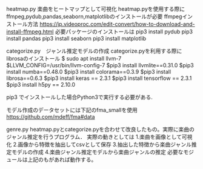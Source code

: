 heatmap.py 楽曲をヒートマップとして可視化
heatmap.pyを使用する際にffmpeg,pydub,pandas,seaborn,matplotlibのインストールが必要
ffmpegインストール方法
https://jp.videoproc.com/edit-convert/how-to-download-and-install-ffmpeg.html
  必要パッケージのインストールは
  pip3 install pydub
  pip3 install pandas
  pip3 install seaborn
  pip3 install matplotlib


categorize.py　ジャンル推定モデルの作成
  categorize.pyを利用する際にlibrosaのインストール
  $ sudo apt install llvm-7
  $LLVM_CONFIG=/usr/bin/llvm-config-7 
  $pip3 install llvmlite==0.31.0 
  $pip3 install numba==0.48.0 
  $pip3 install colorama==0.3.9 
  $pip3 install librosa==0.6.3
  $pip3 install keras == 2.3.1
  $pip3 install tensorflow == 2.3.1
  $pip3 install h5py == 2.10.0

pip3 でインストールした場合Python3で実行する必要がある.

  モデル作成のデータセットには下記のfma_smallを使用
  https://github.com/mdeff/fma#data

genre.py
  heatmap.pyとcategorize.pyを合わせて改良したもの。実際に楽曲のジャンル推定を行うプログラム．
  実際の動きとしては
  1.楽曲を画像として可視化
  2.画像から特徴を抽出してcsvとして保存
  3.抽出した特徴から楽曲ジャンル推定モデルの作成
  4.楽曲ジャンル推定モデルから楽曲ジャンルの推定
  必要なモジュールは上記のもがあれば動作する。
